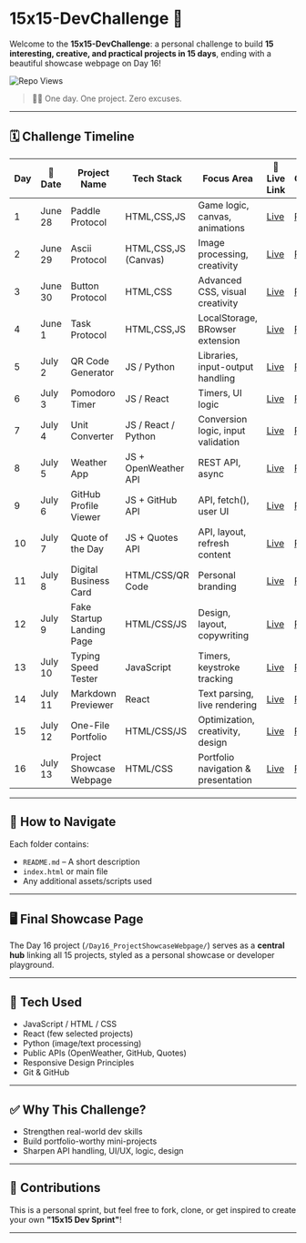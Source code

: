 # 15x15-DevChallenge 🚀

Welcome to the **15x15-DevChallenge**: a personal challenge to build **15 interesting, creative, and practical projects in 15 days**, ending with a beautiful showcase webpage on Day 16!

![Repo Views](https://komarev.com/ghpvc/?username=dkulthia&repo=15x15-DevChallenge&label=Repo%20views&color=grey&style=plastic&abbreviated=true)


> 👨‍💻 One day. One project. Zero excuses.

---

## 🗓️ Challenge Timeline

| Day | 📅 Date       | Project Name                  | Tech Stack               | Focus Area                            | 🔗 Live Link                                           | 🧾 GitHub Repo                                           |
|-----|---------------|-------------------------------|--------------------------|----------------------------------------|--------------------------------------------------------|----------------------------------------------------------|
| 1   | June 28       | Paddle Protocol               | HTML,CSS,JS              | Game logic, canvas, animations         | [Live](https://dkulthia.github.io/Paddle-Protocol/)    | [Repo](https://github.com/dkulthia/Paddle-Protocol)      |
| 2   | June 29       | Ascii Protocol                | HTML,CSS,JS (Canvas)     | Image processing, creativity           | [Live](https://dkulthia.github.io/Ascii-Protocol/)     | [Repo](https://github.com/dkulthia/Ascii-Protocol)       |
| 3   | June 30       | Button Protocol               | HTML,CSS                 | Advanced CSS, visual creativity        | [Live](https://dkulthia.github.io/Button-Protocol/)    | [Repo](https://github.com/dkulthia/Button-Protocol)      |
| 4   | June 1        | Task Protocol                 | HTML,CSS,JS              | LocalStorage, BRowser extension        | [Live](https://dkulthia.github.io/Task-Protocol/)      | [Repo](https://github.com/dkulthia/Task-Protocol)        |
| 5   | July 2        | QR Code Generator             | JS / Python              | Libraries, input-output handling       | [Live](https://dkulthia.github.io/)                    | [Repo](https://github.com/dkulthia/)                     |
| 6   | July 3        | Pomodoro Timer                | JS / React               | Timers, UI logic                       | [Live](https://dkulthia.github.io/)                    | [Repo](https://github.com/dkulthia/)                     |
| 7   | July 4        | Unit Converter                | JS / React / Python      | Conversion logic, input validation     | [Live](https://dkulthia.github.io/)                    | [Repo](https://github.com/dkulthia/)                     |
| 8   | July 5        | Weather App                   | JS + OpenWeather API     | REST API, async                        | [Live](https://dkulthia.github.io/)                    | [Repo](https://github.com/dkulthia/)                     |
| 9   | July 6        | GitHub Profile Viewer         | JS + GitHub API          | API, fetch(), user UI                  | [Live](https://dkulthia.github.io/)                    | [Repo](https://github.com/dkulthia/)                     |
| 10  | July 7        | Quote of the Day              | JS + Quotes API          | API, layout, refresh content           | [Live](https://dkulthia.github.io/)                    | [Repo](https://github.com/dkulthia/)                     |
| 11  | July 8        | Digital Business Card         | HTML/CSS/QR Code         | Personal branding                      | [Live](https://dkulthia.github.io/)                    | [Repo](https://github.com/dkulthia/)                     |
| 12  | July 9        | Fake Startup Landing Page     | HTML/CSS/JS              | Design, layout, copywriting            | [Live](https://dkulthia.github.io/)                    | [Repo](https://github.com/dkulthia/)                     |
| 13  | July 10       | Typing Speed Tester           | JavaScript               | Timers, keystroke tracking             | [Live](https://dkulthia.github.io/)                    | [Repo](https://github.com/dkulthia/)                     |
| 14  | July 11       | Markdown Previewer            | React                    | Text parsing, live rendering           | [Live](https://dkulthia.github.io/)                    | [Repo](https://github.com/dkulthia/)                     |
| 15  | July 12       | One-File Portfolio            | HTML/CSS/JS              | Optimization, creativity, design       | [Live](https://dkulthia.github.io/)                    | [Repo](https://github.com/dkulthia/)                     |
| 16  | July 13       | Project Showcase Webpage      | HTML/CSS                 | Portfolio navigation & presentation    | [Live](https://dkulthia.github.io/)                    | [Repo](https://github.com/dkulthia/)                     |

---

## 📌 How to Navigate

Each folder contains:
- `README.md` – A short description
- `index.html` or main file
- Any additional assets/scripts used

---

## 🖥️ Final Showcase Page
The Day 16 project (`/Day16_ProjectShowcaseWebpage/`) serves as a **central hub** linking all 15 projects, styled as a personal showcase or developer playground.

---

## 🧰 Tech Used

- JavaScript / HTML / CSS
- React (few selected projects)
- Python (image/text processing)
- Public APIs (OpenWeather, GitHub, Quotes)
- Responsive Design Principles
- Git & GitHub

---

## ✅ Why This Challenge?

- Strengthen real-world dev skills
- Build portfolio-worthy mini-projects
- Sharpen API handling, UI/UX, logic, design

---

## 🙌 Contributions

This is a personal sprint, but feel free to fork, clone, or get inspired to create your own **"15x15 Dev Sprint"**!

---
